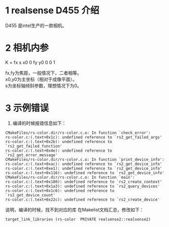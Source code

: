 # 1 realsense D455 介绍
D455 是intel生产的一款相机。

# 2 相机内参
K = fx s x0 
      0 fy y0 
      0 0 1
      
fx,fy为焦距，一般情况下，二者相等。  
x0,y0为主坐标（相对于成像平面）。  
s为坐标轴倾斜参数，理想情况下为0。

# 3 示例错误

1. 编译的时候报错信息如下：
```
CMakeFiles/rs-color.dir/rs-color.c.o: In function `check_error':
rs-color.c:(.text+0x1c): undefined reference to `rs2_get_failed_args'
rs-color.c:(.text+0x2b): undefined reference to `rs2_get_failed_function'
rs-color.c:(.text+0x4e): undefined reference to `rs2_get_error_message'
CMakeFiles/rs-color.dir/rs-color.c.o: In function `print_device_info':
rs-color.c:(.text+0xac): undefined reference to `rs2_get_device_info'
rs-color.c:(.text+0xe1): undefined reference to `rs2_get_device_info'
rs-color.c:(.text+0x116): undefined reference to `rs2_get_device_info'
CMakeFiles/rs-color.dir/rs-color.c.o: In function `main':
rs-color.c:(.text+0x180): undefined reference to `rs2_create_context'
rs-color.c:(.text+0x1a3): undefined reference to `rs2_query_devices'
rs-color.c:(.text+0x1c6): undefined reference to `rs2_get_device_count'
rs-color.c:(.text+0x22c): undefined reference to `rs2_create_device'

```
说明，编译的时候，找不到对应的库
在Makelist文档汇总，修改如下：
```
target_link_libraries (rs-color  PRIVATE realsense2::realsense2)
```


<!--stackedit_data:
eyJoaXN0b3J5IjpbLTYyNjkwNTYzMCwtMTI4NjkzNDYwNSwtMT
UzMjAyNDY2NF19
-->